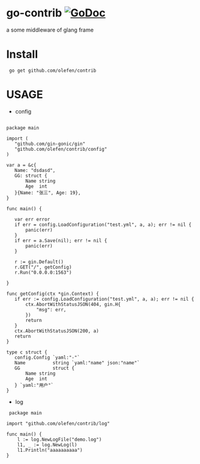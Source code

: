 # go-contrib  [![GoDoc](https://godoc.org/github.com/olefen/contrib?status.svg)](https://godoc.org/github.com/olefen/contrib)
 a some middleware of glang frame
 
# Install
` go get github.com/olefen/contrib`
 
# USAGE

- config
 
 ```golang 
   
package main

import (
	"github.com/gin-gonic/gin"
	"github.com/olefen/contrib/config"
)

var a = &c{
	Name: "dsdasd",
	GG: struct {
		Name string
		Age  int
	}{Name: "张三", Age: 19},
}

func main() {

	var err error
	if err = config.LoadConfiguration("test.yml", a, a); err != nil {
		panic(err)
	}
	if err = a.Save(nil); err != nil {
		panic(err)
	}

	r := gin.Default()
	r.GET("/", getConfig)
	r.Run("0.0.0.0:1563")

}

func getConfig(ctx *gin.Context) {
	if err := config.LoadConfiguration("test.yml", a, a); err != nil {
		ctx.AbortWithStatusJSON(404, gin.H{
			"msg": err,
		})
		return
	}
	ctx.AbortWithStatusJSON(200, a)
	return
}

type c struct {
	config.Config `yaml:"-"`
	Name          string `yaml:"name" json:"name"`
	GG            struct {
		Name string
		Age  int
	} `yaml:"用户"`
}
  ```
  
- log
```golang
 package main

import "github.com/olefen/contrib/log"

func main() {
	l := log.NewLogFile("demo.log")
	l1, _ := log.NewLog(l)
	l1.Println("aaaaaaaaaa")
}
  ```
 
